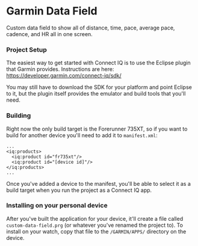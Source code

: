 # Garmin Data Field
Custom data field to show all of distance, time, pace, average pace, cadence, and HR all in one screen.

### Project Setup
The easiest way to get started with Connect IQ is to use the Eclipse plugin that Garmin provides. Instructions are here: https://developer.garmin.com/connect-iq/sdk/

You may still have to download the SDK for your platform and point Eclipse to it, but the plugin itself provides the emulator and build tools that you'll need.

### Building
Right now the only build target is the Forerunner 735XT, so if you want to build for another device you'll need to add it to `manifest.xml`:

```
...
<iq:products>
  <iq:product id="fr735xt"/>
  <iq:product id="[device id]"/>
</iq:products>
...
```

Once you've added a device to the manifest, you'll be able to select it as a build target when you run the project as a Connect IQ app.

### Installing on your personal device
After you've built the application for your device, it'll create a file called `custom-data-field.prg` (or whatever you've renamed the project to). To install on your watch, copy that file to the `/GARMIN/APPS/` directory on the device.
